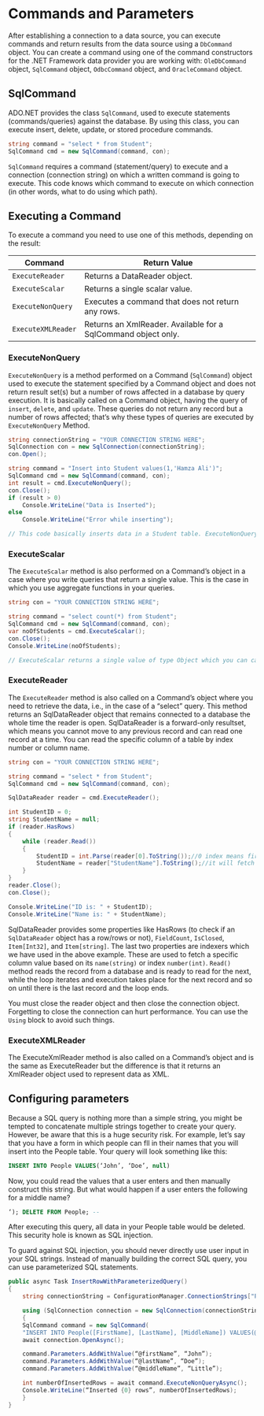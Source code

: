 # Commands and Parameters

After establishing a connection to a data source, you can execute commands and return results from the data source using a `DbCommand` object. You can create a command using one of the command constructors for the .NET Framework data provider you are working with: `OleDbCommand` object, `SqlCommand` object, `OdbcCommand` object, and `OracleCommand` object.

## SqlCommand

ADO.NET provides the class `SqlCommand`, used to execute statements (commands/queries) against the database. By using this class, you can execute insert, delete, update, or stored procedure commands.

```csharp
string command = "select * from Student";
SqlCommand cmd = new SqlCommand(command, con);
```

`SqlCommand` requires a command (statement/query) to execute and a connection (connection string) on which a written command is going to execute. This code knows which command to execute on which connection (in other words, what to do using which path).

## Executing a Command

To execute a command you need to use one of this methods, depending on the result:

| Command            | Return Value                                                  |
| ------------------ | ------------------------------------------------------------- |
| `ExecuteReader`    | Returns a DataReader object.                                  |
| `ExecuteScalar`    | Returns a single scalar value.                                |
| `ExecuteNonQuery`  | Executes a command that does not return any rows.             |
| `ExecuteXMLReader` | Returns an XmlReader. Available for a SqlCommand object only. |

### ExecuteNonQuery

`ExecuteNonQuery` is a method performed on a Command (`SqlCommand`) object used to execute the statement specified by a Command object and does not return result set(s) but a number of rows affected in a database by query execution. It is basically called on a Command object, having the query of `insert`, `delete`, and `update`. These queries do not return any record but a number of rows affected; that’s why these types of queries are executed by `ExecuteNonQuery` Method.

```csharp
string connectionString = "YOUR CONNECTION STRING HERE";
SqlConnection con = new SqlConnection(connectionString);
con.Open();

string command = "Insert into Student values(1,'Hamza Ali')";
SqlCommand cmd = new SqlCommand(command, con);
int result = cmd.ExecuteNonQuery();
con.Close();
if (result > 0)
    Console.WriteLine("Data is Inserted");
else
    Console.WriteLine("Error while inserting");

// This code basically inserts data in a Student table. ExecuteNonQuery() returns the number of affected rows.
```

### ExecuteScalar

The `ExecuteScalar` method is also performed on a Command’s object in a case where you write queries that return a single value. This is the case in which you use aggregate functions in your queries.

```csharp
string con = "YOUR CONNECTION STRING HERE";

string command = "select count(*) from Student";
SqlCommand cmd = new SqlCommand(command, con);
var noOfStudents = cmd.ExecuteScalar();
con.Close();
Console.WriteLine(noOfStudents);

// ExecuteScalar returns a single value of type Object which you can cast on the corresponding type
```

### ExecuteReader

The `ExecuteReader` method is also called on a Command’s object where you need to retrieve the data, i.e., in the case of a “select” query. This method returns an SqlDataReader object that remains connected to a database the whole time the reader is open. SqlDataReader is a forward-only resultset, which means you cannot move to any previous record and can read one record at a time. You can read the specific column of a table by index number or column name. 

```csharp
string con = "YOUR CONNECTION STRING HERE";

string command = "select * from Student";
SqlCommand cmd = new SqlCommand(command, con);

SqlDataReader reader = cmd.ExecuteReader();

int StudentID = 0;
string StudentName = null;
if (reader.HasRows)
{
    while (reader.Read())
    {
        StudentID = int.Parse(reader[0].ToString());//0 index means first clm in the table which is StudentID
        StudentName = reader["StudentName"].ToString();//it will fetch the value of provided clm name
    }
}
reader.Close();
con.Close();

Console.WriteLine("ID is: " + StudentID);
Console.WriteLine("Name is: " + StudentName);
```

SqlDataReader provides some properties like HasRows (to check if an `SqlDataReader` object has a row/rows or not), `FieldCount`, `IsClosed`, `Item[Int32]`, and `Item[string]`.
The last two properties are indexers which we have used in the above example. These are used to fetch a specific column value based on its `name(string)` or index `number(int)`.
`Read()` method reads the record from a database and is ready to read for the next, while the loop iterates and execution takes place for the next record and so on until there is the last record and the loop ends.

You must close the reader object and then close the connection object. Forgetting to close the connection can hurt performance. You can use the `Using` block to avoid such things.

### ExecuteXMLReader

The ExecuteXmlReader method is also called on a Command’s object and is the same as ExecuteReader but the difference is that it returns an XmlReader object used to represent data as XML.

## Configuring parameters

Because a SQL query is nothing more than a simple string, you might be tempted to concatenate multiple strings together to create your query. However, be aware that this is a huge security risk. For example, let’s say that you have a form in which people can fll in their names
that you will insert into the People table. Your query will look something like this:

```sql
INSERT INTO People VALUES(‘John’, ‘Doe’, null)
```

Now, you could read the values that a user enters and then manually construct this string. But what would happen if a user enters the following for a middle name?

```sql
‘); DELETE FROM People; --
```

After executing this query, all data in your People table would be deleted. This security hole is known as SQL injection.

To guard against SQL injection, you should never directly use user input in your SQL strings. Instead of manually building the correct SQL query, you can use parameterized SQL statements.

```csharp
public async Task InsertRowWithParameterizedQuery()
{
    string connectionString = ConfigurationManager.ConnectionStrings["ProgrammingInCSharpConnection"].ConnectionString;

    using (SqlConnection connection = new SqlConnection(connectionString))
    {
    SqlCommand command = new SqlCommand(
    "INSERT INTO People([FirstName], [LastName], [MiddleName]) VALUES(@firstName, @lastName, @middleName)", connection);
    await connection.OpenAsync();

    command.Parameters.AddWithValue(“@firstName”, “John”);
    command.Parameters.AddWithValue(“@lastName”, “Doe”);
    command.Parameters.AddWithValue(“@middleName”, “Little”);

    int numberOfInsertedRows = await command.ExecuteNonQueryAsync();
    Console.WriteLine(“Inserted {0} rows”, numberOfInsertedRows);
    }
}
```
